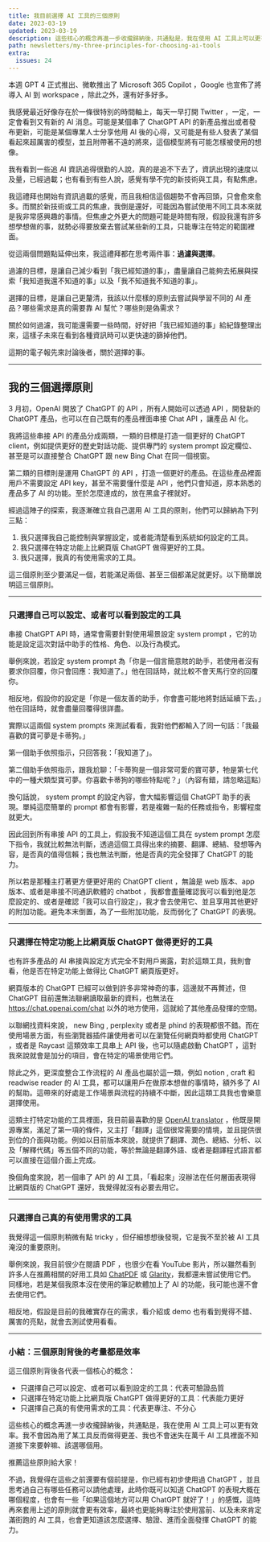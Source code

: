 ```yaml
---
title: 我目前選擇 AI 工具的三個原則
date: 2023-03-19
updated: 2023-03-19
description: 這些核心的概念再進一步收攏歸納後，共通點是，我在使用 AI 工具上可以更有效率。我不會因為用了某工具反而做得更差、我也不會迷失在萬千 AI 工具裡面不知道接下來要幹嘛、該選哪個用。
path: newsletters/my-three-principles-for-choosing-ai-tools
extra:
  issues: 24
---
```


本週 GPT 4 正式推出、微軟推出了 Microsoft 365 Copilot ，Google 也宣佈了將導入 AI 到 workspace ，除此之外，還有好多好多。

我感覺最近好像存在於一條很特別的時間軸上，每天一早打開 Twitter ，一定，一定會看到又有新的 AI 消息。可能是某個串了 ChatGPT API 的新產品推出或者發布更新，可能是某個專業人士分享他用 AI 後的心得，又可能是有些人發表了某個看起來超厲害的模型，並且附帶著不遠的將來，這個模型將有可能怎樣被使用的想像。

我有看到一些追 AI 資訊追得很勤的人說，真的是追不下去了，資訊出現的速度以及量，已經過載；也有看到有些人說，感覺有學不完的新技術與工具，有點焦慮。

我這禮拜也開始有資訊過載的感覺，而且我相信這個趨勢不會再回頭，只會愈來愈多。而關於新技術或工具的焦慮，我倒是還好，可能因為嘗試使用不同工具本來就是我非常感興趣的事情。但焦慮之外更大的問題可能是時間有限，假設我還有許多想學想做的事，就勢必得要放棄去嘗試某些新的工具，只能專注在特定的範圍裡面。

從這兩個問題點延伸出來，我這禮拜都在思考兩件事：**過濾與選擇**。

過濾的目標，是讓自己減少看到「我已經知道的事」，盡量讓自己能夠去拓展與探索「我知道我還不知道的事」以及「我不知道我不知道的事」。

選擇的目標，是讓自己更釐清，我該以什麼樣的原則去嘗試與學習不同的 AI 產品？哪些需求是真的需要靠 AI 幫忙？哪些則是偽需求？

關於如何過濾，我可能還需要一些時間，好好把「我已經知道的事」給紀錄整理出來，這樣子未來在看到各種資訊時可以更快速的篩掉他們。

這期的電子報先來討論後者，關於選擇的事。

<!-- more -->

---

## 我的三個選擇原則

3 月初，OpenAI 開放了 ChatGPT 的 API ，所有人開始可以透過 API ，開發新的 ChatGPT 產品，也可以在自己既有的產品裡面串接 Chat API ，讓產品 AI 化。

我將這些串接 API 的產品分成兩類，一類的目標是打造一個更好的 ChatGPT client，例如提供更好的歷史對話功能、提供專門的 system prompt 設定欄位、甚至是可以直接整合 ChatGPT 跟 new Bing Chat 在同一個視窗。

第二類的目標則是運用 ChatGPT 的 API ，打造一個更好的產品。在這些產品裡面用戶不需要設定 API key，甚至不需要懂什麼是 API ，他們只會知道，原本熟悉的產品多了 AI 的功能。至於怎麼達成的，放在黑盒子裡就好。

經過這陣子的探索，我逐漸確立我自己選用 AI 工具的原則，他們可以歸納為下列三點：

1. 我只選擇我自己能控制與掌握設定，或者能清楚看到系統如何設定的工具。
2. 我只選擇在特定功能上比網頁版 ChatGPT 做得更好的工具。
3. 我只選擇，我真的有使用需求的工具。

這三個原則至少要滿足一個，若能滿足兩個、甚至三個都滿足就更好。以下簡單說明這三個原則。

---

### 只選擇自己可以設定、或者可以看到設定的工具

串接 ChatGPT API 時，通常會需要針對使用場景設定 system prompt ，它的功能是設定這次對話中助手的性格、角色、以及行為模式。

舉例來說，若設定 system prompt 為「你是一個言簡意賅的助手，若使用者沒有要求你回覆，你只會回應：我知道了。」他在回話時，就比較不會天馬行空的回覆你。

相反地，假設你的設定是「你是一個友善的助手，你會盡可能地將對話延續下去。」他在回話時，就會盡量回覆得很詳盡。

實際以這兩個 system prompts 來測試看看，我對他們都輸入了同一句話：「我最喜歡的寶可夢是卡蒂狗。」

第一個助手依照指示，只回答我：「我知道了」。

第二個助手依照指示，跟我尬聊：「卡蒂狗是一個非常可愛的寶可夢，牠是第七代中的一種犬類型寶可夢。你喜歡卡蒂狗的哪些特點呢？」（內容有錯，請忽略這點）

換句話說， system prompt 的設定內容，會大幅影響這個 ChatGPT 助手的表現。單純這麼簡單的 prompt 都會有影響，若是複雜一點的任務或指令，影響程度就更大。

因此回到所有串接 API 的工具上，假設我不知道這個工具在 system prompt 怎麼下指令，我就比較無法判斷，透過這個工具得出來的摘要、翻譯、總結、發想等內容，是否真的值得信賴；我也無法判斷，他是否真的完全發揮了 ChatGPT 的能力。

所以若是那種主打著更方便更好用的 ChatGPT client ，無論是 web 版本、app 版本、或者是串接不同通訊軟體的 chatbot ，我都會盡量確認我可以看到他是怎麼設定的、或者是確認「我可以自行設定」，我才會去使用它、並且享用其他更好的附加功能。避免本末倒置，為了一些附加功能，反而弱化了 ChatGPT 的表現。

---

### 只選擇在特定功能上比網頁版 ChatGPT 做得更好的工具

也有許多產品的 AI 串接與設定方式完全不對用戶揭露，對於這類工具，我則會看，他是否在特定功能上做得比 ChatGPT 網頁版更好。

網頁版本的 ChatGPT 已經可以做到許多非常神奇的事，這邊就不再贅述，但 ChatGPT 目前還無法聯網讀取最新的資料，也無法在 <https://chat.openai.com/chat> 以外的地方使用，這就給了其他產品發揮的空間。

以聯網找資料來說， new Bing , perplexity 或者是 phind 的表現都很不錯。而在使用場景方面，有些瀏覽器插件讓使用者可以在瀏覽任何網頁時都使用 ChatGPT ，或者是 Raycast 這類效率工具串上 API 後，也可以隨處啟動 ChatGPT ，這對我來說就會是加分的項目，會在特定的場景使用它們。

除此之外，更深度整合工作流程的 AI 產品也屬於這一類，例如 notion , craft 和 readwise reader 的 AI 工具，都可以讓用戶在做原本想做的事情時，額外多了 AI 的幫助。這帶來的好處是工作場景與流程的持續不中斷，因此這類工具我也會樂意選擇使用。

這類主打特定功能的工具裡面，我目前最喜歡的是 [OpenAI translator](https://github.com/yetone/openai-translator) ，他既是開源專案，滿足了第一項的條件，又主打「翻譯」這個很常需要的情境，並且提供很到位的介面與功能。例如以目前版本來說，就提供了翻譯、潤色、總結、分析、以及「解釋代碼」等五個不同的功能，等於無論是翻譯外語、或者是翻譯程式語言都可以直接在這個介面上完成。

換個角度來說，若一個串了 API 的 AI 工具，「看起來」沒辦法在任何層面表現得比網頁版的 ChatGPT 還好，我覺得就沒有必要去用它。

---

### 只選擇自己真的有使用需求的工具

我覺得這一個原則稍微有點 tricky ，但仔細想想後發現，它是我不至於被 AI 工具淹沒的重要原則。

舉例來說，我目前很少在閱讀 PDF ，也很少在看 YouTube 影片，所以雖然看到許多人在推薦相關的好用工具如 [ChatPDF](https://www.chatpdf.com/) 或 [Glarity](https://glarity.app/)，我都還未嘗試使用它們。同樣地，若是某個我原本沒在使用的筆記軟體加上了 AI 的功能，我可能也還不會去使用它們。

相反地，假設是目前的我確實存在的需求，看介紹或 demo 也有看到覺得不錯、厲害的亮點，就會去測試使用看看。

---

### 小結：三個原則背後的考量都是效率

這三個原則背後各代表一個核心的概念：

* 只選擇自己可以設定、或者可以看到設定的工具：代表可驗證品質
* 只選擇在特定功能上比網頁版 ChatGPT 做得更好的工具：代表能力更好
* 只選擇自己真的有使用需求的工具：代表更專注、不分心

這些核心的概念再進一步收攏歸納後，共通點是，我在使用 AI 工具上可以更有效率。我不會因為用了某工具反而做得更差、我也不會迷失在萬千 AI 工具裡面不知道接下來要幹嘛、該選哪個用。

推薦這些原則給大家！

不過，我覺得在這些之前還要有個前提是，你已經有初步使用過 ChatGPT ，並且思考過自己有哪些任務可以請他處理，此時你既可以知道 ChatGPT 的表現大概在哪個程度，也會有一些「如果這個地方可以用 ChatGPT 就好了！」的感慨，這時再來套用上述的原則就會更有效率，最終也更能夠專注於使用當前、以及未來肯定滿街跑的 AI 工具，也會更知道該怎麼選擇、驗證、進而全面發揮 ChatGPT 的能力。